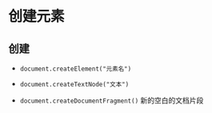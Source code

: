 # 创建元素

## 创建

+ `document.createElement("元素名")`

+ `document.createTextNode("文本")`

+ `document.createDocumentFragment()` 新的空白的文档片段
